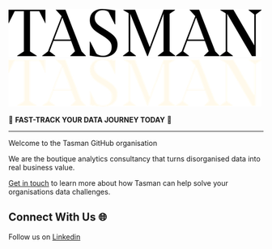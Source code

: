 [![tasman_logo][tasman_wordmark_black]][tasman_website_light_mode]
[![tasman_logo][tasman_wordmark_cream]][tasman_website_dark_mode]

🚀 **FAST-TRACK YOUR DATA JOURNEY TODAY** 🚀

---
Welcome to the Tasman GitHub organisation 

We are the boutique analytics consultancy that turns disorganised data into real business value.

[Get in touch](https://tasman.ai/contact/) to learn more about how Tasman can help solve your organisations data challenges.

## Connect With Us 🌐

Follow us on [Linkedin](https://www.linkedin.com/company/tasmananalytics/)

[tasman_website_dark_mode]: https://tasman.ai#gh-dark-mode-only
[tasman_website_light_mode]: https://tasman.ai#gh-light-mode-only
[tasman_wordmark_cream]: https://raw.githubusercontent.com/TasmanAnalytics/.github/master/images/tasman_wordmark_cream_500.png#gh-dark-mode-only
[tasman_wordmark_black]: https://raw.githubusercontent.com/TasmanAnalytics/.github/master/images/tasman_wordmark_black_500.png#gh-light-mode-only